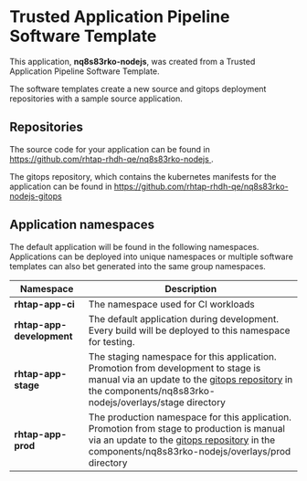 # Trusted Application Pipeline Software Template

This application, **nq8s83rko-nodejs**, was created from a Trusted Application Pipeline Software Template.

The software templates create a new source and gitops deployment repositories with a sample source application. 

## Repositories

The source code for your application can be found in [https://github.com/rhtap-rhdh-qe/nq8s83rko-nodejs ](https://github.com/rhtap-rhdh-qe/nq8s83rko-nodejs ).
 
The gitops repository, which contains the kubernetes manifests for the application can be found in 
[https://github.com/rhtap-rhdh-qe/nq8s83rko-nodejs-gitops ](https://github.com/rhtap-rhdh-qe/nq8s83rko-nodejs-gitops ) 

## Application namespaces 

The default application will be found in the following namespaces. Applications can be deployed into unique namespaces or multiple software templates can also bet generated into the same group namespaces.  

|  Namespace   |  Description   |  
| -------- | -------- |
| **rhtap-app-ci** | The namespace used for CI workloads |
| **rhtap-app-development** | The default application during development. Every build will be deployed to this namespace for testing. |
| **rhtap-app-stage** | The staging namespace for this application. Promotion from development to stage is manual via an update to the [gitops repository](https://github.com/rhtap-rhdh-qe/nq8s83rko-nodejs-gitops ) in the components/nq8s83rko-nodejs/overlays/stage directory |
| **rhtap-app-prod** | The production namespace for this application. Promotion from stage to production is manual via an update to the [gitops repository](https://github.com/rhtap-rhdh-qe/nq8s83rko-nodejs-gitops ) in the components/nq8s83rko-nodejs/overlays/prod directory |